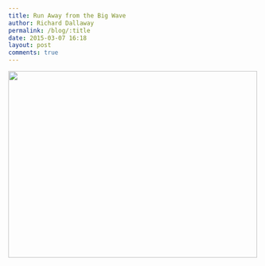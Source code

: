 ```yaml
---
title: Run Away from the Big Wave
author: Richard Dallaway
permalink: /blog/:title
date: 2015-03-07 16:18
layout: post
comments: true
---
```


<div><a href="http://static.skitters.dallaway.com/tp_2015-03-07_10_29_01.jpg"><img src="http://static.skitters.dallaway.com/tp_thumb_2015-03-07_10_29_01.jpg" width="500" height="375"/></a></div>

 
      

